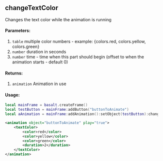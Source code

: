 ## changeTextColor
Changes the text color while the animation is running

#### Parameters: 
1. `table` multiple color numbers - example: {colors.red, colors.yellow, colors.green}
2. `number` duration in seconds
3. `number` time - time when this part should begin (offset to when the animation starts - default 0)

#### Returns: 
1. `animation` Animation in use

#### Usage:

```lua
local mainFrame = basalt.createFrame()
local testButton = mainFrame:addButton("buttonToAnimate")
local aAnimation = mainFrame:addAnimation():setObject(testButton):changeTextColor({colors.red, colors.yellow, colors.green}, 2):play()
```
```xml
<animation object="buttonToAnimate" play="true">
    <textColor>
        <color>red</color>
        <color>yellow</color>
        <color>green</color>
        <duration>2</duration>
    </textColor>
</animation>
```